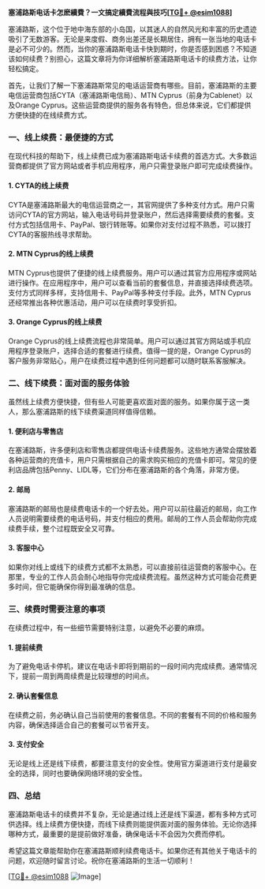 **塞浦路斯电话卡怎麽續費？一文搞定續費流程與技巧[[TG💪+ @esim1088](https://t.me/s/esim1088)]**

塞浦路斯，这个位于地中海东部的小岛国，以其迷人的自然风光和丰富的历史遗迹吸引了无数游客。无论是来度假、商务出差还是长期居住，拥有一张当地的电话卡是必不可少的。然而，当你的塞浦路斯电话卡快到期时，你是否感到困惑？不知道该如何续费？别担心，这篇文章将为你详细解析塞浦路斯电话卡的续费方法，让你轻松搞定。

首先，让我们了解一下塞浦路斯常见的电话运营商有哪些。目前，塞浦路斯的主要电信运营商包括CYTA（塞浦路斯电信局）、MTN Cyprus（前身为Cablenet）以及Orange Cyprus。这些运营商提供的服务各有特色，但总体来说，它们都提供方便快捷的在线续费方式。

### **一、线上续费：最便捷的方式**

在现代科技的帮助下，线上续费已成为塞浦路斯电话卡续费的首选方式。大多数运营商都提供了官方网站或者手机应用程序，用户只需登录账户即可完成续费操作。

#### **1. CYTA的线上续费**

CYTA是塞浦路斯最大的电信运营商之一，其官网提供了多种支付方式。用户只需访问CYTA的官方网站，输入电话号码并登录账户，然后选择需要续费的套餐。支付方式包括信用卡、PayPal、银行转账等。如果你对支付过程不熟悉，可以拨打CYTA的客服热线寻求帮助。

#### **2. MTN Cyprus的线上续费**

MTN Cyprus也提供了便捷的线上续费服务。用户可以通过其官方应用程序或网站进行操作。在应用程序中，用户可以查看当前的套餐信息，并直接选择续费选项。支付方式同样多样，支持信用卡、PayPal等多种支付手段。此外，MTN Cyprus还经常推出各种优惠活动，用户可以在续费时享受折扣。

#### **3. Orange Cyprus的线上续费**

Orange Cyprus的线上续费流程也非常简单。用户可以通过其官方网站或手机应用程序登录账户，选择合适的套餐进行续费。值得一提的是，Orange Cyprus的客户服务非常贴心，用户在续费过程中遇到任何问题都可以随时联系客服解决。

### **二、线下续费：面对面的服务体验**

虽然线上续费方便快捷，但有些人可能更喜欢面对面的服务。如果你属于这一类人，那么塞浦路斯的线下续费渠道同样值得信赖。

#### **1. 便利店与零售店**

在塞浦路斯，许多便利店和零售店都提供电话卡续费服务。这些地方通常会摆放着各种运营商的充值卡，用户只需根据自己的需求购买相应的充值卡即可。常见的便利店品牌包括Penny、LIDL等，它们分布在塞浦路斯的各个角落，非常方便。

#### **2. 邮局**

塞浦路斯的邮局也是续费电话卡的一个好去处。用户可以前往最近的邮局，向工作人员说明需要续费的电话号码，并支付相应的费用。邮局的工作人员会帮助你完成续费手续，整个过程既安全又可靠。

#### **3. 客服中心**

如果你对线上或线下的续费方式都不太熟悉，可以直接前往运营商的客服中心。在那里，专业的工作人员会耐心地指导你完成续费流程。虽然这种方式可能会花费更多时间，但它能确保你得到最准确的信息。

### **三、续费时需要注意的事项**

在续费过程中，有一些细节需要特别注意，以避免不必要的麻烦。

#### **1. 提前续费**

为了避免电话卡停机，建议在电话卡即将到期前的一段时间内完成续费。通常情况下，提前一周到两周续费是比较理想的时间点。

#### **2. 确认套餐信息**

在续费之前，务必确认自己当前使用的套餐信息。不同的套餐有不同的价格和服务内容，确保选择适合自己的套餐可以节省开支。

#### **3. 支付安全**

无论是线上还是线下续费，都要注意支付的安全性。使用官方渠道进行支付是最安全的选择，同时也要确保网络环境的安全性。

### **四、总结**

塞浦路斯电话卡的续费并不复杂，无论是通过线上还是线下渠道，都有多种方式可供选择。线上续费方便快捷，而线下续费则能提供面对面的服务体验。无论你选择哪种方式，最重要的是提前做好准备，确保电话卡不会因为欠费而停机。

希望这篇文章能帮助你在塞浦路斯顺利续费电话卡。如果你还有其他关于电话卡的问题，欢迎随时留言讨论。祝你在塞浦路斯的生活一切顺利！

[[TG💪+ @esim1088](https://t.me/s/esim1088) ![Image](https://i.postimg.cc/4NQfJmqS/Snipaste-2025-05-13-00-14-12.png)]